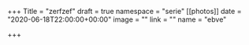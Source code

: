 +++
Title = "zerfzef"
draft = true
namespace = "serie"
[[photos]]
date = "2020-06-18T22:00:00+00:00"
image = ""
link = ""
name = "ebve"

+++
